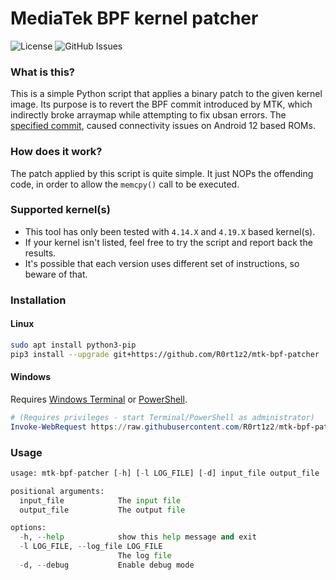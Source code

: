 # MediaTek BPF kernel patcher
![License](https://img.shields.io/github/license/R0rt1z2/mtk-bpf-patcher)
![GitHub Issues](https://img.shields.io/github/issues-raw/R0rt1z2/mtk-bpf-patcher?color=red)

### What is this?
This is a simple Python script that applies a binary patch to the given kernel image. Its purpose is to revert the BPF commit introduced by MTK, which indirectly broke arraymap while attempting to fix ubsan errors. The [specified commit](https://gist.github.com/R0rt1z2/8af7735c6c3802148fa4da61b3cba506), caused connectivity issues on Android 12 based ROMs.

### How does it work?
The patch applied by this script is quite simple. It just NOPs the offending code, in order to allow the `memcpy()` call to be executed.

### Supported kernel(s)
* This tool has only been tested with `4.14.X` and `4.19.X` based kernel(s).
* If your kernel isn't listed, feel free to try the script and report back the results.
* It's possible that each version uses different set of instructions, so beware of that.

### Installation
#### Linux
```bash
sudo apt install python3-pip
pip3 install --upgrade git+https://github.com/R0rt1z2/mtk-bpf-patcher
```
#### Windows
Requires [Windows Terminal](https://github.com/microsoft/terminal) or [PowerShell](https://github.com/PowerShell/PowerShell).
```powershell
# (Requires privileges - start Terminal/PowerShell as administrator)
Invoke-WebRequest https://raw.githubusercontent.com/R0rt1z2/mtk-bpf-patcher/master/Install.ps1 -OutFile .\Install.ps1; .\Install.ps1
```

### Usage
```python
usage: mtk-bpf-patcher [-h] [-l LOG_FILE] [-d] input_file output_file

positional arguments:
  input_file            The input file
  output_file           The output file

options:
  -h, --help            show this help message and exit
  -l LOG_FILE, --log_file LOG_FILE
                        The log file
  -d, --debug           Enable debug mode
```

